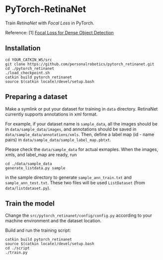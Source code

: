 # PyTorch-RetinaNet
Train _RetinaNet_ with _Focal Loss_ in PyTorch.

Reference:
[1] [Focal Loss for Dense Object Detection](https://arxiv.org/abs/1708.02002)


## Installation
```
cd YOUR_CATKIN_WS/src
git clone https://github.com/personalrobotics/pytorch_retinanet.git
cd ./pytorch_retinanet
./load_checkpoint.sh
catkin build pytorch_retinanet
source $(catkin locate)/devel/setup.bash
```

## Preparing a dataset
Make a symlink or put your dataset for training in `data` directory. RetinaNet currently supports annotations in xml format.

For example, if your dataset name is `sample_data`, all the images should be in `data/sample_data/images`, and annotations should be saved in `data/sample_data/annotations/xmls`. Then, define a label map (id - name pairs) in `data/sample_data/sample_label_map.pbtxt`.

Please check the `data/sample_data` for actual exmaples. When the images, xmls, and label_map are ready, run
```
cd ./data/sample_data
generate_listdata.py sample
```
in the sample directory to generate `sample_ann_train.txt` and `sample_ann_test.txt`. These two files will be used `ListDataset` (from `data/listdataset.py`).


## Train the model
Change the `src/pytorch_retinanet/config/config.py` according to your machine environment and the dataset location.

Build and run the training script:
```
catkin build pytorch_retinanet
source $(catkin locate)/devel/setup.bash
cd ./script
./train.py
```

